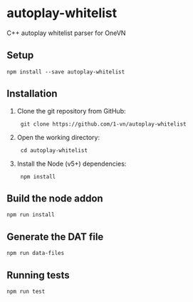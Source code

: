 # autoplay-whitelist

C++ autoplay whitelist parser for OneVN

## Setup

```
npm install --save autoplay-whitelist
```

## Installation

1. Clone the git repository from GitHub:

        git clone https://github.com/1-vn/autoplay-whitelist

2. Open the working directory:

        cd autoplay-whitelist

3. Install the Node (v5+) dependencies:

        npm install

## Build the node addon

```
npm run install
```

## Generate the DAT file

```
npm run data-files
```

## Running tests

```
npm run test
```
